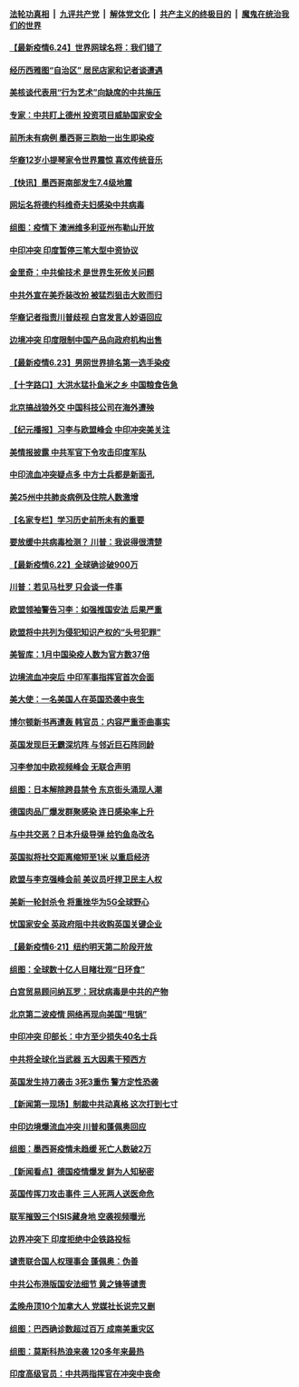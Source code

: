 

####  [法轮功真相](../../../../basic/blob/master/README.md?t=06241432) &nbsp;|&nbsp; [九评共产党](../../../../9ping.md/blob/master/README.md?t=06241432) &nbsp;|&nbsp; [解体党文化](../../../../jtdwh.md/blob/master/README.md?t=06241432)  &nbsp;|&nbsp; [共产主义的终极目的](../../../../gczydzjmd.md/blob/master/README.md?t=06241432) &nbsp;|&nbsp; [魔鬼在统治我们的世界](../../../../mgztzwmdsj.md/blob/master/README.md?t=06241432) 

#### [【最新疫情6.24】世界网球名将：我们错了](../pages/nsc418/n12207866.md?t=06241432) 

#### [经历西雅图“自治区” 居民店家和记者谈遭遇](../pages/nsc418/n12208062.md?t=06241432) 

#### [美核谈代表用“行为艺术”向缺席的中共施压](../pages/nsc418/n12207347.md?t=06241432) 

#### [专家：中共盯上德州 投资项目威胁国家安全](../pages/nsc418/n12207441.md?t=06241432) 

#### [前所未有病例 墨西哥三胞胎一出生即染疫](../pages/nsc418/n12207459.md?t=06241432) 

#### [华裔12岁小提琴家令世界震惊 喜欢传统音乐](../pages/nsc418/n12207095.md?t=06241432) 

#### [【快讯】墨西哥南部发生7.4级地震](../pages/nsc418/n12207367.md?t=06241432) 

#### [网坛名将德约科维奇夫妇感染中共病毒](../pages/nsc418/n12207201.md?t=06241432) 

#### [组图：疫情下 澳洲维多利亚州布勒山开放](../pages/nsc418/n12206541.md?t=06241432) 

#### [中印冲突 印度暂停三笔大型中资协议](../pages/nsc418/n12207208.md?t=06241432) 

#### [金里奇：中共偷技术 是世界生死攸关问题](../pages/nsc418/n12207082.md?t=06241432) 

#### [中共外宣在美乔装改扮 被猛烈狙击大败而归](../pages/nsc418/n12207048.md?t=06241432) 

#### [华裔记者指责川普歧视 白宫发言人妙语回应](../pages/nsc418/n12206915.md?t=06241432) 

#### [边境冲突 印度限制中国产品向政府机构出售](../pages/nsc418/n12206708.md?t=06241432) 

#### [【最新疫情6.23】男网世界排名第一选手染疫](../pages/nsc418/n12205436.md?t=06241432) 

#### [【十字路口】大洪水猛扑鱼米之乡 中国粮食告急](../pages/nsc418/n12205567.md?t=06241432) 

#### [北京搞战狼外交 中国科技公司在海外遭殃](../pages/nsc418/n12204846.md?t=06241432) 

#### [【纪元播报】习李与欧盟峰会 中印冲突美关注](../pages/nsc418/n12205264.md?t=06241432) 

#### [美情报披露 中共军官下令攻击印度军队](../pages/nsc418/n12205206.md?t=06241432) 

#### [中印流血冲突疑点多 中方士兵都是新面孔](../pages/nsc418/n12205147.md?t=06241432) 

#### [美25州中共肺炎病例及住院人数激增](../pages/nsc418/n12204895.md?t=06241432) 

#### [【名家专栏】学习历史前所未有的重要](../pages/nsc418/n12204215.md?t=06241432) 

#### [要放缓中共病毒检测？ 川普：我说得很清楚](../pages/nsc418/n12204784.md?t=06241432) 

#### [【最新疫情6.22】全球确诊破900万](../pages/nsc418/n12199354.md?t=06241432) 

#### [川普：若见马杜罗 只会谈一件事](../pages/nsc418/n12204747.md?t=06241432) 

#### [欧盟领袖警告习李：如强推国安法 后果严重](../pages/nsc418/n12204750.md?t=06241432) 

#### [欧盟将中共列为侵犯知识产权的“头号犯罪”](../pages/nsc418/n12204317.md?t=06241432) 

#### [美智库：1月中国染疫人数为官方数37倍](../pages/nsc418/n12204650.md?t=06241432) 

#### [边境流血冲突后 中印军事指挥官首次会面](../pages/nsc418/n12204638.md?t=06241432) 

#### [美大使：一名美国人在英国恐袭中丧生](../pages/nsc418/n12204415.md?t=06241432) 

#### [博尔顿新书再遭轰 韩官员：内容严重歪曲事实](../pages/nsc418/n12204194.md?t=06241432) 

#### [英国发现巨无霸深坑阵 与邻近巨石阵同龄](../pages/nsc418/n12204109.md?t=06241432) 

#### [习李参加中欧视频峰会 无联合声明](../pages/nsc418/n12203689.md?t=06241432) 

#### [组图：日本解除跨县禁令 东京街头涌现人潮](../pages/nsc418/n12203294.md?t=06241432) 

#### [德国肉品厂爆发群聚感染 连日感染率上升](../pages/nsc418/n12203635.md?t=06241432) 

#### [与中共交恶？日本升级导弹 给钓鱼岛改名](../pages/nsc418/n12203668.md?t=06241432) 

#### [英国拟将社交距离缩短至1米 以重启经济](../pages/nsc418/n12203125.md?t=06241432) 

#### [欧盟与李克强峰会前 美议员吁捍卫民主人权](../pages/nsc418/n12202775.md?t=06241432) 

#### [美新一轮封杀令 将重挫华为5G全球野心](../pages/nsc418/n12202488.md?t=06241432) 

#### [忧国家安全 英政府阻中共收购英国关键企业](../pages/nsc418/n12202456.md?t=06241432) 

#### [【最新疫情6·21】纽约明天第二阶段开放](../pages/nsc418/n12196332.md?t=06241432) 

#### [组图：全球数十亿人目睹壮观“日环食”](../pages/nsc418/n12202171.md?t=06241432) 

#### [白宫贸易顾问纳瓦罗：冠状病毒是中共的产物](../pages/nsc418/n12202027.md?t=06241432) 

#### [北京第二波疫情 网络再现向美国“甩锅”](../pages/nsc418/n12201996.md?t=06241432) 

#### [中印冲突 印部长：中方至少损失40名士兵](../pages/nsc418/n12201884.md?t=06241432) 

#### [中共将全球化当武器 五大因素干预西方](../pages/nsc418/n12186089.md?t=06241432) 

#### [英国发生持刀袭击 3死3重伤 警方定性恐袭](../pages/nsc418/n12201767.md?t=06241432) 

#### [【新闻第一现场】制裁中共动真格 这次打到七寸](../pages/nsc418/n12201730.md?t=06241432) 

#### [中印边境爆流血冲突 川普和蓬佩奥回应](../pages/nsc418/n12201068.md?t=06241432) 

#### [组图：墨西哥疫情未趋缓 死亡人数破2万](../pages/nsc418/n12199824.md?t=06241432) 

#### [【新闻看点】德国疫情爆发 鲜为人知秘密](../pages/nsc418/n12200936.md?t=06241432) 

#### [英国传挥刀攻击事件 三人死两人送医命危](../pages/nsc418/n12201032.md?t=06241432) 

#### [联军摧毁三个ISIS藏身地 空袭视频曝光](../pages/nsc418/n12200929.md?t=06241432) 

#### [边界冲突下 印度拒绝中企铁路投标](../pages/nsc418/n12200851.md?t=06241432) 

#### [谴责联合国人权理事会 蓬佩奥：伪善](../pages/nsc418/n12200748.md?t=06241432) 

#### [中共公布港版国安法细节 黄之锋等谴责](../pages/nsc418/n12200535.md?t=06241432) 

#### [孟晚舟顶10个加拿大人 党媒社长说完又删](../pages/nsc418/n12200398.md?t=06241432) 

#### [组图：巴西确诊数超过百万 成南美重灾区](../pages/nsc418/n12200146.md?t=06241432) 

#### [组图：莫斯科热浪来袭 120多年来最热](../pages/nsc418/n12198528.md?t=06241432) 

#### [印度高级官员：中共两指挥官在冲突中丧命](../pages/nsc418/n12200340.md?t=06241432) 

